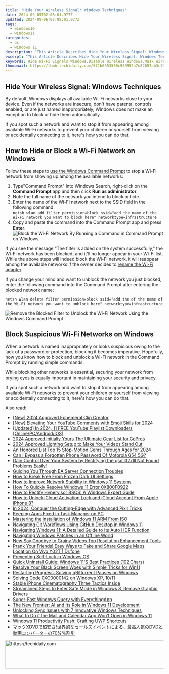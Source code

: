 ```yaml
---
title: "Hide Your Wireless Signal: Windows Techniques"
date: 2024-09-05T02:08:01.977Z
updated: 2024-09-06T02:08:01.977Z
tags:
  - windows10
  - windows11
categories:
  - os
  - windows 11
description: "This Article Describes Hide Your Wireless Signal: Windows Techniques"
excerpt: "This Article Describes Hide Your Wireless Signal: Windows Techniques"
keywords: Hide Wi-Fi Signals Windows,Disable Wireless Windows,Mask Wireless Windows Pro,Stealth Wireless Windows,Conceal Windows SSID,Invisible Wi-Fi Windows,Suppress Windows Networking
thumbnail: https://thmb.techidaily.com/571b6953560c969952a7e82657ab3c73d752ed211ca4fd673ea682421459ce79.png
---
```


## Hide Your Wireless Signal: Windows Techniques

 By default, Windows displays all available Wi-Fi networks close to your device. Even if the networks are insecure, don't have parental controls enabled, or are just named inappropriately, Windows does not make an exception to block or hide them automatically.

 If you spot such a network and want to stop it from appearing among available Wi-Fi networks to prevent your children or yourself from viewing or accidentally connecting to it, here's how you can do that.

## How to Hide or Block a Wi-Fi Network on Windows

 Follow these steps to [use the Windows Command Prompt](https://www.makeuseof.com/tag/a-beginners-guide-to-the-windows-command-line/) to stop a Wi-Fi network from showing up among the available networks:

1. Type"Command Prompt" into Windows Search, right-click on the **Command Prompt** app and then click **Run as administrator**.
2. Note the full name of the network you intend to block or hide.
3. Enter the name of the Wi-Fi network next to the SSID field in the following command:  
`netsh wlan add filter permission=block ssid="add the name of the Wi-Fi network you want to block here" networktype=infrastructure`
4. Copy and paste the command into the Command Prompt app and press **Enter**.  
![Block the Wi-Fi Network By Running a Command in Command Prompt on Windows](https://static1.makeuseofimages.com/wordpress/wp-content/uploads/2023/08/block-the-wi-fi-network-by-running-a-command-in-command-prompt-on-windows.jpg)

 If you see the message "The filter is added on the system successfully," the Wi-Fi network has been blocked, and it'll no longer appear in your Wi-Fi list. While the above steps will indeed block the Wi-Fi network, it will reappear among the available networks if the owner decides to [rename the Wi-Fi adapter](https://www.makeuseof.com/windows-11-rename-network-adapter/).

 If you change your mind and want to unblock the network you just blocked, enter the following command into the Command Prompt after entering the blocked network name:

`netsh wlan delete filter permission=block ssid="add the of the name of the Wi-Fi network you want to unblock here" networktype=infrastructure`

![Remove the Blocked Filter to Unblock the Wi-Fi Network Using the Windows Command Prompt](https://static1.makeuseofimages.com/wordpress/wp-content/uploads/2023/08/remove-the-blocked-filter-to-unblock-the-wi-fi-network-using-the-windows-command-prompt.jpg)

## Block Suspicious Wi-Fi Networks on Windows

 When a network is named inappropriately or looks suspicious owing to the lack of a password or protection, blocking it becomes imperative. Hopefully, now you know how to block and unblock a Wi-Fi network in the Command Prompt by running simple commands.

 While blocking other networks is essential, securing your network from prying eyes is equally important in maintaining your security and privacy.

 If you spot such a network and want to stop it from appearing among available Wi-Fi networks to prevent your children or yourself from viewing or accidentally connecting to it, here's how you can do that.

<span class="atpl-alsoreadstyle">Also read:</span>
<div><ul>
<li><a href="https://youtube-web.techidaily.com/024-approved-ephemeral-clip-creator/"><u>[New] 2024 Approved  Ephemeral Clip Creator</u></a></li>
<li><a href="https://facebook-video-share.techidaily.com/new-elevating-your-youtube-comments-with-emoji-skills-for-2024/"><u>[New] Elevating Your YouTube Comments with Emoji Skills for 2024</u></a></li>
<li><a href="https://youtube-docs.techidaily.com/ed-in-2024-11-free-youtube-playlist-downloaders-onlinepcandroidios/"><u>[Updated] In 2024, 11 FREE YouTube Playlist Downloaders [Online/PC/Android/iOS]</u></a></li>
<li><a href="https://some-techniques.techidaily.com/2024-approved-initially-yours-the-ultimate-gear-list-for-gopros/"><u>2024 Approved  Initially Yours  The Ultimate Gear List for GoPros</u></a></li>
<li><a href="https://extra-guidance.techidaily.com/2024-approved-lighting-setup-to-make-your-videos-stand-out/"><u>2024 Approved  Lighting Setup to Make Your Videos Stand Out</u></a></li>
<li><a href="https://extra-resources.techidaily.com/an-honored-list-top-15-stop-motion-gems-through-ages-for-2024/"><u>An Honored List  Top 15 Stop-Motion Gems Through Ages for 2024</u></a></li>
<li><a href="https://android-unlock.techidaily.com/can-i-bypass-a-forgotten-phone-password-of-motorola-g54-5g-by-drfone-android/"><u>Can I Bypass a Forgotten Phone Password Of Motorola G54 5G?</u></a></li>
<li><a href="https://techno-recovery.techidaily.com/1722886495520-gain-control-over-your-system-by-rectifying-the-gsdll32dll-not-found-problems-easily/"><u>Gain Control Over Your System by Rectifying the gsdll32.dll Not Found Problems Easily!</u></a></li>
<li><a href="https://windows11.techidaily.com/guiding-you-through-ea-server-connection-troubles/"><u>Guiding You Through EA Server Connection Troubles</u></a></li>
<li><a href="https://windows11.techidaily.com/how-to-break-free-from-frozen-dark-ui-settings/"><u>How to Break Free From Frozen Dark UI Settings</u></a></li>
<li><a href="https://windows11.techidaily.com/how-to-improve-network-stability-in-windows-11-systems/"><u>How to Improve Network Stability in Windows 11 Systems</u></a></li>
<li><a href="https://windows11.techidaily.com/how-to-quickly-resolve-windows-11-error-0x800f0922/"><u>How To Quickly Resolve Windows 11 Error 0X800F0922</u></a></li>
<li><a href="https://windows11.techidaily.com/how-to-rectify-hypervisor-bsos-a-windows-expert-guide/"><u>How to Rectify Hypervisor BSOS: A Windows Expert Guide</u></a></li>
<li><a href="https://activate-lock.techidaily.com/how-to-unlock-icloud-activation-lock-and-icloud-account-from-apple-iphone-8-by-drfone-ios/"><u>How to Unlock iCloud Activation Lock and iCloud Account From Apple iPhone 8?</u></a></li>
<li><a href="https://extra-hints.techidaily.com/in-2024-conquer-the-cutting-edge-with-advanced-pixlr-tricks/"><u>In 2024, Conquer the Cutting-Edge with Advanced Pixlr Tricks</u></a></li>
<li><a href="https://windows11.techidaily.com/keeping-apps-fixed-in-task-manager-on-pc/"><u>Keeping Apps Fixed in Task Manager on PC</u></a></li>
<li><a href="https://windows11.techidaily.com/mastering-the-installation-of-windows-11-arm-from-iso/"><u>Mastering the Installation of Windows 11 ARM From ISO</u></a></li>
<li><a href="https://windows11.techidaily.com/navigating-git-workflows-using-github-desktop-in-windows-11/"><u>Navigating Git Workflows Using GitHub Desktop in Windows 11</u></a></li>
<li><a href="https://windows11.techidaily.com/navigating-windows-11-a-detailed-guide-to-its-auto-hdr-function/"><u>Navigating Windows 11: A Detailed Guide to Its Auto HDR Function</u></a></li>
<li><a href="https://windows11.techidaily.com/navigating-windows-patches-in-an-offline-world/"><u>Navigating Windows Patches in an Offline World</u></a></li>
<li><a href="https://ai-video-apps.techidaily.com/new-say-goodbye-to-grainy-videos-top-resolution-enhancement-tools/"><u>New Say Goodbye to Grainy Videos Top Resolution Enhancement Tools</u></a></li>
<li><a href="https://fake-location.techidaily.com/prank-your-friends-easy-ways-to-fake-and-share-google-maps-location-on-vivo-y02t-drfone-by-drfone-virtual-android/"><u>Prank Your Friends! Easy Ways to Fake and Share Google Maps Location On Vivo Y02T | Dr.fone</u></a></li>
<li><a href="https://windows11.techidaily.com/preventing-self-lock-in-windows-os/"><u>Preventing Self-Lock in Windows OS</u></a></li>
<li><a href="https://windows11.techidaily.com/quick-uninstall-guide-windows-11s-best-practices-102-chars/"><u>Quick Uninstall Guide: Windows 11'S Best Practices (102 Chars)</u></a></li>
<li><a href="https://windows11.techidaily.com/resolve-your-black-screen-woes-with-simple-tricks-for-win11/"><u>Resolve Your Black Screen Woes with Simple Tricks for Win11</u></a></li>
<li><a href="https://windows11.techidaily.com/restarting-progress-solving-qbittorrent-pauses-on-windows/"><u>Restarting Progress: Solving qBittorrent Pauses on Windows</u></a></li>
<li><a href="https://windows11.techidaily.com/solving-code-0xc0000142-on-windows-xp-1011/"><u>Solving Code 0XC0000142 on Windows XP, 10/11</u></a></li>
<li><a href="https://extra-lessons.techidaily.com/stable-iphone-cinematography-three-tactics-inside/"><u>Stable iPhone Cinematography  Three Tactics Inside</u></a></li>
<li><a href="https://graphic-issues.techidaily.com/streamlined-steps-to-enter-safe-mode-in-windows-8-remove-graphic-drivers/"><u>Streamlined Steps to Enter Safe Mode in Windows 8, Remove Graphic Drivers</u></a></li>
<li><a href="https://windows11.techidaily.com/super-fast-windows-query-with-everythingapp/"><u>Super-Fast Windows Query with EverythingApp</u></a></li>
<li><a href="https://windows11.techidaily.com/the-new-frontier-ai-and-its-role-in-windows-11-development/"><u>The New Frontier: AI and Its Role in Windows 11 Development</u></a></li>
<li><a href="https://windows11.techidaily.com/unlocking-sync-issues-with-7-innovative-windows-techniques/"><u>Unlocking Sync Issues with 7 Innovative Windows Techniques</u></a></li>
<li><a href="https://windows11.techidaily.com/what-to-do-if-the-mail-and-calendar-app-wont-open-in-windows-11/"><u>What to Do if the Mail and Calendar App Won’t Open in Windows 11</u></a></li>
<li><a href="https://windows11.techidaily.com/windows-11-productivity-push-crafting-uwp-shortcuts/"><u>Windows 11 Productivity Push: Crafting UWP Shortcuts</u></a></li>
<li><a href="https://some-guidance.techidaily.com/xdvddvd70/"><u>マックXDVDで超安さ!世界的なセールスイベントによる、最高人気のDVDと動画コンバーターの70%%割引</u></a></li>
</ul></div>

<ins class="adsbygoogle"
      style="display:block"
      data-ad-client="ca-pub-7571918770474297"
      data-ad-slot="8358498916"
      data-ad-format="auto"
      data-full-width-responsive="true"></ins>
<!-- affiliate ads begin -->
<a href="https://dhgate.sjv.io/c/5597632/1175223/12108" target="_top" id="1175223">
  <img src="//a.impactradius-go.com/display-ad/12108-1175223" border="0" alt="https://techidaily.com" width="728" height="90"/>
</a>
<img height="0" width="0" src="https://dhgate.sjv.io/i/5597632/1175223/12108" style="position:absolute;visibility:hidden;" border="0" />
<!-- affiliate ads end -->